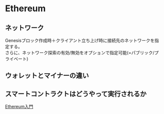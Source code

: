 # Ethereum

## ネットワーク
Genesisブロック作成時＋クライアント立ち上げ時に接続先のネットワークを指定する。  
さらに、ネットワーク探索の有効/無効をオプションで指定可能(=パブリック/プライベート)  

## ウォレットとマイナーの違い

## スマートコントラクトはどうやって実行されるか

[Ethereum入門](https://legacy.gitbook.com/book/a-mitani/mastering-ethereum/details)